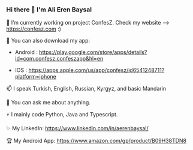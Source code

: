 ### Hi there 👋 I'm Ali Eren Baysal

<!--
**AerenN/AerenN** is a ✨ _special_ ✨ repository because its `README.md` (this file) appears on your GitHub profile.

Here are some ideas to get you started:
-->
 🔭 I’m currently working on project ConfesZ. Check my website --> https://confesz.com :)
 
 🤖 You can also download my app:

   - Android : https://play.google.com/store/apps/details?id=com.confesz.confeszapp&hl=en
   
   - IOS : https://apps.apple.com/us/app/confesz/id6541248711?platform=iphone
 
 📫 I speak Turkish, English, Russian, Kyrgyz, and basic Mandarin
 
 💬 You can ask me about anything.
 
 ⚡ I mainly code Python, Java and Typescript.
 
 ✨ My LinkedIn: https://www.linkedin.com/in/aerenbaysal/ 

 🏆 My Android App: https://www.amazon.com/gp/product/B09H38TDN8
